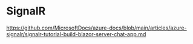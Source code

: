 # SignalR

https://github.com/MicrosoftDocs/azure-docs/blob/main/articles/azure-signalr/signalr-tutorial-build-blazor-server-chat-app.md
